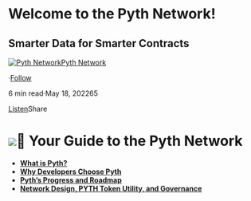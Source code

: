 **Welcome to the Pyth Network!**
================================

Smarter Data for Smarter Contracts
----------------------------------

[![Pyth Network](https://miro.medium.com/v2/resize:fill:88:88/1*rdK3rHcWpkge6BRQRIwBjA.jpeg)](/?source=post_page-----dc0c5b23cab4--------------------------------)[Pyth Network](/?source=post_page-----dc0c5b23cab4--------------------------------)

·[Follow](https://medium.com/m/signin?actionUrl=https%3A%2F%2Fmedium.com%2F_%2Fsubscribe%2Fuser%2Ff55fccc0ad62&operation=register&redirect=https%3A%2F%2Fpythnetwork.medium.com%2Fwelcome-to-pyth-network-dc0c5b23cab4&user=Pyth+Network&userId=f55fccc0ad62&source=post_page-f55fccc0ad62----dc0c5b23cab4---------------------post_header-----------)

6 min read·May 18, 202265

[Listen](https://medium.com/m/signin?actionUrl=https%3A%2F%2Fmedium.com%2Fplans%3Fdimension%3Dpost_audio_button%26postId%3Ddc0c5b23cab4&operation=register&redirect=https%3A%2F%2Fpythnetwork.medium.com%2Fwelcome-to-pyth-network-dc0c5b23cab4&source=-----dc0c5b23cab4---------------------post_audio_button-----------)Share

![](https://miro.medium.com/v2/resize:fit:1400/1*EbRn7ykAhclJF_bnZDlh1g.jpeg)📖 Your Guide to the Pyth Network
================================

* [**What is Pyth?**](#e531)
* [**Why Developers Choose Pyth**](#3a7b)
* [**Pyth’s Progress and Roadmap**](#e2c7)
* [**Network Design, PYTH Token Utility, and Governance**](#27c5)
